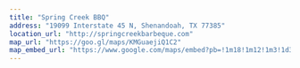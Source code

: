 ```yaml
---
title: "Spring Creek BBQ"
address: "19099 Interstate 45 N, Shenandoah, TX 77385"
location_url: "http://springcreekbarbeque.com"
map_url: "https://goo.gl/maps/KMGuaejiQ1C2"
map_embed_url: "https://www.google.com/maps/embed?pb=!1m18!1m12!1m3!1d3448.992457958168!2d-95.4531632850812!3d30.18020941910158!2m3!1f0!2f0!3f0!3m2!1i1024!2i768!4f13.1!3m3!1m2!1s0x864736e3ddbe8ee7%3A0x97aeff96e3968db2!2sSpring+Creek+Barbeque!5e0!3m2!1sen!2sus!4v1545149123684"
---
```


